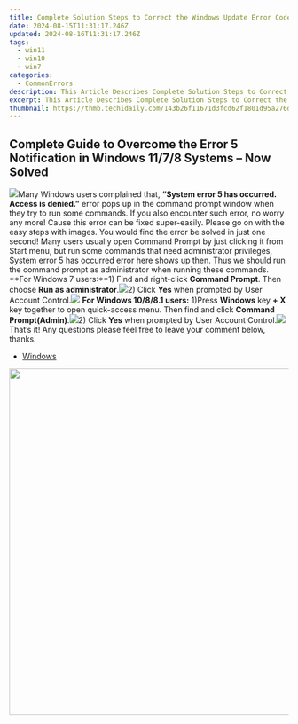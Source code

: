 ```yaml
---
title: Complete Solution Steps to Correct the Windows Update Error Code 0X8024401C in Windows 10/11
date: 2024-08-15T11:31:17.246Z
updated: 2024-08-16T11:31:17.246Z
tags:
  - win11
  - win10
  - win7
categories:
  - CommonErrors
description: This Article Describes Complete Solution Steps to Correct the Windows Update Error Code 0X8024401C in Windows 10/11
excerpt: This Article Describes Complete Solution Steps to Correct the Windows Update Error Code 0X8024401C in Windows 10/11
thumbnail: https://thmb.techidaily.com/143b26f11671d3fcd62f1801d95a276dc9ebb60e21671842dafed2c03929e7c2.jpg
---
```


## Complete Guide to Overcome the Error 5 Notification in Windows 11/7/8 Systems – Now Solved

![](https://images.drivereasy.com/wp-content/uploads/2017/05/1-21.jpg)Many Windows users complained that,   **“System error 5 has occurred. Access is denied.”** error pops up in the command prompt window when they try to run some commands. If you also encounter such error, no worry any more! Cause this error can be fixed super-easily. Please go on with the easy steps with images. You would find the error be solved in just one second! Many users usually open Command Prompt by just clicking it from Start menu, but run some commands that need  administrator privileges, System error 5 has occurred error here shows up then. Thus we should run the command prompt as administrator when running these commands. **For Windows 7 users:**1) Find and right-click **Command Prompt**. Then choose **Run as administrator**.![](https://images.drivereasy.com/wp-content/uploads/2017/05/2-23.jpg)2) Click **Yes** when prompted by User Account Control.![](https://images.drivereasy.com/wp-content/uploads/2017/05/5-18.jpg) **For Windows 10/8/8.1 users:** 1)Press **Windows** key **\+** **X** key together to open quick-access menu. Then find and click **Command Prompt(Admin)**.![](https://images.drivereasy.com/wp-content/uploads/2017/05/3-22.jpg)2) Click **Yes** when prompted by User Account Control.![](https://images.drivereasy.com/wp-content/uploads/2017/05/4-26.jpg)That’s it! Any questions please feel free to leave your comment below, thanks.

* [Windows](https://tools.techidaily.com/drivereasy/download/)

<ins class="adsbygoogle"
     style="display:block"
     data-ad-format="autorelaxed"
     data-ad-client="ca-pub-7571918770474297"
     data-ad-slot="1223367746"></ins>



<ins class="adsbygoogle"
     style="display:block"
     data-ad-client="ca-pub-7571918770474297"
     data-ad-slot="8358498916"
     data-ad-format="auto"
     data-full-width-responsive="true"></ins>



<!-- affiliate ads begin -->
<a href="https://electronicx.pxf.io/c/5597632/1872496/14483" target="_top" id="1872496"><img src="//a.impactradius-go.com/display-ad/14483-1872496" border="0" alt="" width="750" height="625"/></a><img height="0" width="0" src="https://imp.pxf.io/i/5597632/1872496/14483" style="position:absolute;visibility:hidden;" border="0" />
<!-- affiliate ads end -->